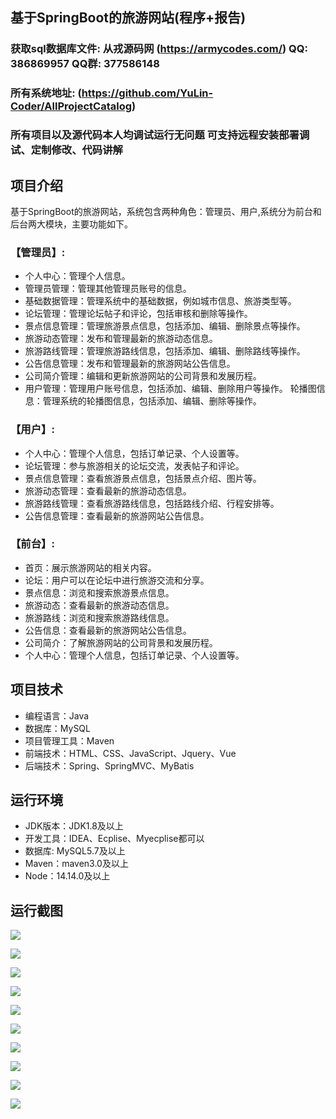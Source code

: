 ## 基于SpringBoot的旅游网站(程序+报告)

###  获取sql数据库文件: 从戎源码网 (https://armycodes.com/) QQ: 386869957 QQ群: 377586148
###  所有系统地址: (https://github.com/YuLin-Coder/AllProjectCatalog) 
###  所有项目以及源代码本人均调试运行无问题 可支持远程安装部署调试、定制修改、代码讲解

## 项目介绍
基于SpringBoot的旅游网站，系统包含两种角色：管理员、用户,系统分为前台和后台两大模块，主要功能如下。

### 【管理员】:
- 个人中心：管理个人信息。
- 管理员管理：管理其他管理员账号的信息。
- 基础数据管理：管理系统中的基础数据，例如城市信息、旅游类型等。
- 论坛管理：管理论坛帖子和评论，包括审核和删除等操作。
- 景点信息管理：管理旅游景点信息，包括添加、编辑、删除景点等操作。
- 旅游动态管理：发布和管理最新的旅游动态信息。
- 旅游路线管理：管理旅游路线信息，包括添加、编辑、删除路线等操作。
- 公告信息管理：发布和管理最新的旅游网站公告信息。
- 公司简介管理：编辑和更新旅游网站的公司背景和发展历程。
- 用户管理：管理用户账号信息，包括添加、编辑、删除用户等操作。
轮播图信息：管理系统的轮播图信息，包括添加、编辑、删除等操作。

### 【用户】:
- 个人中心：管理个人信息，包括订单记录、个人设置等。
- 论坛管理：参与旅游相关的论坛交流，发表帖子和评论。
- 景点信息管理：查看旅游景点信息，包括景点介绍、图片等。
- 旅游动态管理：查看最新的旅游动态信息。
- 旅游路线管理：查看旅游路线信息，包括路线介绍、行程安排等。
- 公告信息管理：查看最新的旅游网站公告信息。

### 【前台】:
- 首页：展示旅游网站的相关内容。
- 论坛：用户可以在论坛中进行旅游交流和分享。
- 景点信息：浏览和搜索旅游景点信息。
- 旅游动态：查看最新的旅游动态信息。
- 旅游路线：浏览和搜索旅游路线信息。
- 公告信息：查看最新的旅游网站公告信息。
- 公司简介：了解旅游网站的公司背景和发展历程。
- 个人中心：管理个人信息，包括订单记录、个人设置等。

## 项目技术
- 编程语言：Java
- 数据库：MySQL
- 项目管理工具：Maven
- 前端技术：HTML、CSS、JavaScript、Jquery、Vue
- 后端技术：Spring、SpringMVC、MyBatis

## 运行环境
- JDK版本：JDK1.8及以上
- 开发工具：IDEA、Ecplise、Myecplise都可以
- 数据库: MySQL5.7及以上
- Maven：maven3.0及以上
- Node：14.14.0及以上

## 运行截图
![](screenshot/1.png)

![](screenshot/2.png)

![](screenshot/3.png)

![](screenshot/4.png)

![](screenshot/5.png)

![](screenshot/6.png)

![](screenshot/7.png)

![](screenshot/8.png)

![](screenshot/9.png)

![](screenshot/10.png)